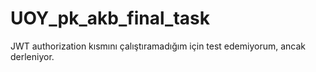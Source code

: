 # UOY_pk_akb_final_task

JWT authorization kısmını çalıştıramadığım için test edemiyorum, ancak derleniyor.
